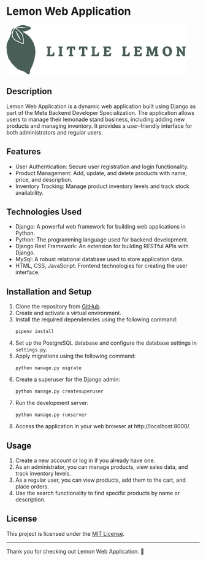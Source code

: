 # Lemon Web Application

![Lemon Web Application](LittleLemon/Restaurant/static/restaurant/littlelemon.png)

## Description

Lemon Web Application is a dynamic web application built using Django as part of the Meta Backend Developer Specialization. The application allows users to manage their lemonade stand business, including adding new products and managing inventory. It provides a user-friendly interface for both administrators and regular users.

## Features

- User Authentication: Secure user registration and login functionality.
- Product Management: Add, update, and delete products with name, price, and description.
- Inventory Tracking: Manage product inventory levels and track stock availability.
  
## Technologies Used

- Django: A powerful web framework for building web applications in Python.
- Python: The programming language used for backend development.
- Django Rest Framework: An extension for building RESTful APIs with Django.
- MySql: A robust relational database used to store application data.
- HTML, CSS, JavaScript: Frontend technologies for creating the user interface.

## Installation and Setup

1. Clone the repository from [GitHub](https://github.com/bferdi/littlelemon).
2. Create and activate a virtual environment.
3. Install the required dependencies using the following command:
   ```
   pipenv install
   ```
4. Set up the PostgreSQL database and configure the database settings in `settings.py`.
5. Apply migrations using the following command:
   ```
   python manage.py migrate
   ```
6. Create a superuser for the Django admin:
   ```
   python manage.py createsuperuser
   ```
7. Run the development server:
   ```
   python manage.py runserver
   ```
8. Access the application in your web browser at http://localhost:8000/.

## Usage

1. Create a new account or log in if you already have one.
2. As an administrator, you can manage products, view sales data, and track inventory levels.
3. As a regular user, you can view products, add them to the cart, and place orders.
4. Use the search functionality to find specific products by name or description.


## License

This project is licensed under the [MIT License](LICENSE).

---

Thank you for checking out Lemon Web Application. 🍋
